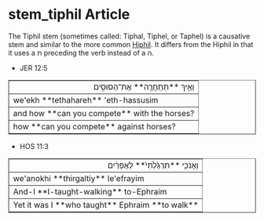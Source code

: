 # stem_tiphil Article
The Tiphil stem (sometimes called: Tiphal, Tiphel, or Taphel) is a causative stem and similar to the more common [Hiphil](https://git.door43.org/Door43/en-uhg/src/master/content/stem_hiphil/02.md). It differs from the Hiphil in that it uses a ת preceding the verb instead of a ה.

* JER 12:5
<table border="1" class="docutils">
<colgroup>
<col width="100%" />
</colgroup>
<tbody valign="top">
<tr class="row-odd" align="right"><td>וְאֵ֥יךְ **תְּתַֽחֲרֶ֖ה** אֶת־הַסּוּסִ֑ים</td>
</tr>
<tr class="row-even"><td>we'ekh **tethahareh** 'eth-hassusim</td>
</tr>
<tr class="row-odd"><td>and how **can you compete** with the horses?</td>
</tr>
<tr class="row-even"><td>how **can you compete** against horses?</td>
</tr>
</tbody>
</table>

* HOS 11:3
<table border="1" class="docutils">
<colgroup>
<col width="100%" />
</colgroup>
<tbody valign="top">
<tr class="row-odd" align="right"><td>וְאָנֹכִ֤י **תִרְגַּ֙לְתִּי֙** לְאֶפְרַ֔יִם</td>
</tr>
<tr class="row-even"><td>we'anokhi **thirgaltiy** le'efrayim</td>
</tr>
<tr class="row-odd"><td>And-I **I-taught-walking** to-Ephraim</td>
</tr>
<tr class="row-even"><td>Yet it was I **who taught** Ephraim **to walk**</td>
</tr>
</tbody>
</table>